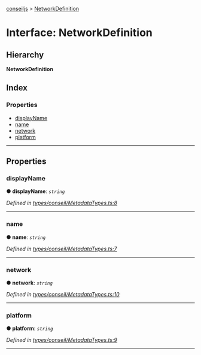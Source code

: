 [conseiljs](../README.md) > [NetworkDefinition](../interfaces/networkdefinition.md)

# Interface: NetworkDefinition

## Hierarchy

**NetworkDefinition**

## Index

### Properties

* [displayName](networkdefinition.md#displayname)
* [name](networkdefinition.md#name)
* [network](networkdefinition.md#network)
* [platform](networkdefinition.md#platform)

---

## Properties

<a id="displayname"></a>

###  displayName

**● displayName**: *`string`*

*Defined in [types/conseil/MetadataTypes.ts:8](https://github.com/Cryptonomic/ConseilJS/blob/9f42371/src/types/conseil/MetadataTypes.ts#L8)*

___
<a id="name"></a>

###  name

**● name**: *`string`*

*Defined in [types/conseil/MetadataTypes.ts:7](https://github.com/Cryptonomic/ConseilJS/blob/9f42371/src/types/conseil/MetadataTypes.ts#L7)*

___
<a id="network"></a>

###  network

**● network**: *`string`*

*Defined in [types/conseil/MetadataTypes.ts:10](https://github.com/Cryptonomic/ConseilJS/blob/9f42371/src/types/conseil/MetadataTypes.ts#L10)*

___
<a id="platform"></a>

###  platform

**● platform**: *`string`*

*Defined in [types/conseil/MetadataTypes.ts:9](https://github.com/Cryptonomic/ConseilJS/blob/9f42371/src/types/conseil/MetadataTypes.ts#L9)*

___

